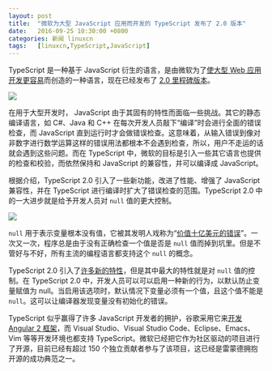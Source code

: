 ```yaml
---
layout: post
title:	"微软为大型 JavaScript 应用而开发的 TypeScript 发布了 2.0 版本"
date:	2016-09-25 10:30:00 +0800 
categories:	新闻 linuxcn 
tags:	[linuxcn,TypeScript,JavaScript]
---
```



TypeScript 是一种基于 JavaScript 衍生的语言，是由微软为了[使大型 Web 应用开发更容易](http://arstechnica.com/information-technology/2012/10/microsoft-typescript-the-javascript-we-need-or-a-solution-looking-for-a-problem/)而创造的一种语言，现在已经发布了 [2.0 里程碑版本](https://blogs.msdn.microsoft.com/typescript/2016/09/22/announcing-typescript-2-0/)。


![](/Asserts/Images//attachment/album/201609/25/061450jz5opzpmxoxbb55g.jpg)


在用于大型开发时， JavaScript 由于其固有的特性而面临一些挑战。其它的静态编译语言，如 C#、Java 和 C++ 在每次开发人员敲下“编译”时会进行全面的错误检查，而 JavaScript 直到运行时才会做错误检查。这意味着，从输入错误到像对非数字进行数学运算这样的错误用法都根本不会遇到检查，所以，用户不走运的话就会遇到这些问题。而在 TypeScript 中，微软的目标是引入一些其它语言也提供的检查和校验，而依然保持和 JavaScript 的兼容性，并可以编译成 JavaScript。


根据介绍，TypeScript 2.0 引入了一些新功能，改进了性能、增强了 JavaScript 兼容性，并在 TypeScript 进行编译时扩大了错误检查的范围。TypeScript 2.0 中的一大进步就是给予开发人员对 `null` 值的更大控制。


![](/Asserts/Images//attachment/album/201609/25/062128z5970czv3b7qbb9v.jpg)


`null` 用于表示变量根本没有值，它被其发明人戏称为“[价值十亿美元的错误](https://www.infoq.com/presentations/Null-References-The-Billion-Dollar-Mistake-Tony-Hoare)”。一次又一次，程序总是由于没有正确检查一个值是否是 `null` 值而掉到坑里。但是不管好与不好，所有主流的编程语言都支持这个 `null` 的概念。


TypeScript 2.0 引入了[许多新的特性](https://github.com/Microsoft/TypeScript/wiki/What%27s-new-in-TypeScript)，但是其中最大的特性就是对 `null` 值的控制。在 TypeScript 2.0 中，开发人员可以可以启用一种新的行为，以默认防止变量赋值为 null。当启用该选项时，默认情况下变量必须有一个值，且这个值不能是 `null`。这可以让编译器发现变量没有初始化的错误。


TypeScript 似乎赢得了许多 JavaScript 开发者的拥护，谷歌采用它来[开发 Angular 2 框架](https://blogs.msdn.microsoft.com/typescript/2015/03/05/angular-2-built-on-typescript/)，而 Visual Studio、Visual Studio Code、Eclipse、Emacs、Vim 等等开发环境也都支持 TypeScript。微软已经把它作为社区驱动的项目进行了开源，目前已经有超过 150 个独立贡献者参与了该项目，这已经是雷蒙德拥抱开源的成功典范之一。
